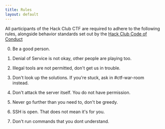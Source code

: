 ```yaml
---
title: Rules
layout: default
---
```


All participants of the Hack Club CTF are required to adhere to the following rules, alongside behavior standards set out by the [Hack Club Code of Conduct](https://hackclub.com/conduct)

0) Be a good person.

1) Denial of Service is not okay, other people are playing too.

2) Illegal tools are not permitted, don't get us in trouble.

3) Don't look up the solutions. If you're stuck, ask in #ctf-war-room instead.

4) Don't attack the server itself. You do not have permission.

5) Never go further than you need to, don't be greedy.

6) SSH is open. That does not mean it's for you.

7) Don't run commands that you dont understand.
